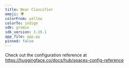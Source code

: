 ```yaml
---
title: Bear Classifier
emoji: 🌍
colorFrom: yellow
colorTo: indigo
sdk: gradio
sdk_version: 3.19.1
app_file: app.py
pinned: false
---
```


Check out the configuration reference at https://huggingface.co/docs/hub/spaces-config-reference

